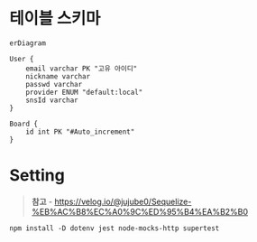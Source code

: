 # 테이블 스키마

```mermaid
erDiagram

User {
	email varchar PK "고유 아이디"
	nickname varchar
	passwd varchar
	provider ENUM "default:local"
	snsId varchar
}

Board {
	id int PK "#Auto_increment"
}
```

# Setting

> **참고** - https://velog.io/@jujube0/Sequelize-%EB%AC%B8%EC%A0%9C%ED%95%B4%EA%B2%B0

```
npm install -D dotenv jest node-mocks-http supertest
```


